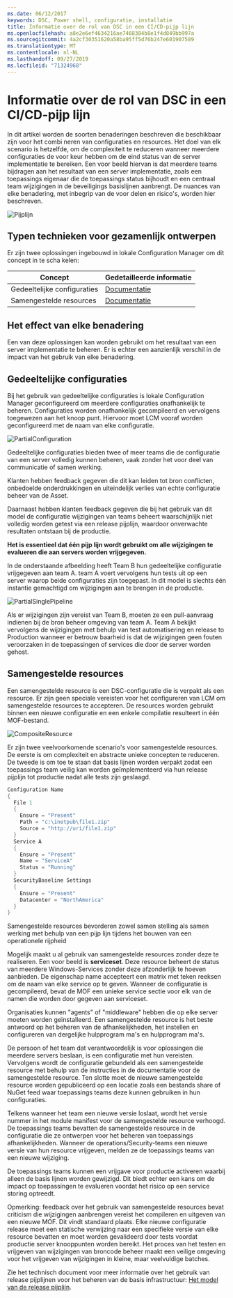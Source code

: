 ```yaml
---
ms.date: 06/12/2017
keywords: DSC, Power shell, configuratie, installatie
title: Informatie over de rol van DSC in een CI/CD-pijp lijn
ms.openlocfilehash: a8e2e6ef4634216ae7468384b8e1f4d849bb997a
ms.sourcegitcommit: 4a2cf30351620a58ba95ff5d76b247e601907589
ms.translationtype: MT
ms.contentlocale: nl-NL
ms.lasthandoff: 09/27/2019
ms.locfileid: "71324968"
---
```

# <a name="understanding-dscs-role-in-a-cicd-pipeline"></a>Informatie over de rol van DSC in een CI/CD-pijp lijn

In dit artikel worden de soorten benaderingen beschreven die beschikbaar zijn voor het combi neren van configuraties en resources.
Het doel van elk scenario is hetzelfde, om de complexiteit te reduceren wanneer meerdere configuraties de voor keur hebben om de eind status van de server implementatie te bereiken.
Een voor beeld hiervan is dat meerdere teams bijdragen aan het resultaat van een server implementatie, zoals een toepassings eigenaar die de toepassings status bijhoudt en een centraal team wijzigingen in de beveiligings basislijnen aanbrengt.
De nuances van elke benadering, met inbegrip van de voor delen en risico's, worden hier beschreven.

![Pijplijn](../images/Pipeline.jpg)

## <a name="types-of-collaborative-authoring-techniques"></a>Typen technieken voor gezamenlijk ontwerpen

Er zijn twee oplossingen ingebouwd in lokale Configuration Manager om dit concept in te scha kelen:

| Concept | Gedetailleerde informatie
|-|-
| Gedeeltelijke configuraties | [Documentatie](../pull-server/partialConfigs.md)
| Samengestelde resources | [Documentatie](../resources/authoringResourceComposite.md)

## <a name="understanding-the-impact-of-each-approach"></a>Het effect van elke benadering

Een van deze oplossingen kan worden gebruikt om het resultaat van een server implementatie te beheren.
Er is echter een aanzienlijk verschil in de impact van het gebruik van elke benadering.

## <a name="partial-configurations"></a>Gedeeltelijke configuraties

Bij het gebruik van gedeeltelijke configuraties is lokale Configuration Manager geconfigureerd om meerdere configuraties onafhankelijk te beheren.
Configuraties worden onafhankelijk gecompileerd en vervolgens toegewezen aan het knoop punt.
Hiervoor moet LCM vooraf worden geconfigureerd met de naam van elke configuratie.

![PartialConfiguration](../images/PartialConfiguration.jpg)

Gedeeltelijke configuraties bieden twee of meer teams die de configuratie van een server volledig kunnen beheren, vaak zonder het voor deel van communicatie of samen werking.

Klanten hebben feedback gegeven die dit kan leiden tot bron conflicten, onbedoelde onderdrukkingen en uiteindelijk verlies van echte configuratie beheer van de Asset.

Daarnaast hebben klanten feedback gegeven die bij het gebruik van dit model de configuratie wijzigingen van teams beheert waarschijnlijk niet volledig worden getest via een release pijplijn, waardoor onverwachte resultaten ontstaan bij de productie.

**Het is essentieel dat één pijp lijn wordt gebruikt om alle wijzigingen te evalueren die aan servers worden vrijgegeven.**

In de onderstaande afbeelding heeft Team B hun gedeeltelijke configuratie vrijgegeven aan team A. team A voert vervolgens hun tests uit op een server waarop beide configuraties zijn toegepast.
In dit model is slechts één instantie gemachtigd om wijzigingen aan te brengen in de productie.

![PartialSinglePipeline](../images/PartialSinglePipeline.jpg)

Als er wijzigingen zijn vereist van Team B, moeten ze een pull-aanvraag indienen bij de bron beheer omgeving van team A.
Team A bekijkt vervolgens de wijzigingen met behulp van test automatisering en release to Production wanneer er betrouw baarheid is dat de wijzigingen geen fouten veroorzaken in de toepassingen of services die door de server worden gehost.

## <a name="composite-resources"></a>Samengestelde resources

Een samengestelde resource is een DSC-configuratie die is verpakt als een resource.
Er zijn geen speciale vereisten voor het configureren van LCM om samengestelde resources te accepteren.
De resources worden gebruikt binnen een nieuwe configuratie en een enkele compilatie resulteert in één MOF-bestand.

![CompositeResource](../images/CompositeResource.jpg)

Er zijn twee veelvoorkomende scenario's voor samengestelde resources.
De eerste is om complexiteit en abstracte unieke concepten te reduceren.
De tweede is om toe te staan dat basis lijnen worden verpakt zodat een toepassings team veilig kan worden geïmplementeerd via hun release pijplijn tot productie nadat alle tests zijn geslaagd.

```PowerShell
Configuration Name
{
  File 1
  {
    Ensure = "Present"
    Path = "c:\inetpub\file1.zip"
    Source = "http://uri/file1.zip"
  }
  Service A
  {
    Ensure = "Present"
    Name = "ServiceA"
    Status = "Running"
  }
  SecurityBaseline Settings
  {
    Ensure = "Present"
    Datacenter = "NorthAmerica"
  }
}
```

Samengestelde resources bevorderen zowel samen stelling als samen werking met behulp van een pijp lijn tijdens het bouwen van een operationele rijpheid

Mogelijk maakt u al gebruik van samengestelde resources zonder deze te realiseren.
Een voor beeld is **serviceset**.
Deze resource beheert de status van meerdere Windows-Services zonder deze afzonderlijk te hoeven aanbieden.
De eigenschap name accepteert een matrix met teken reeksen om de naam van elke service op te geven.
Wanneer de configuratie is gecompileerd, bevat de MOF een unieke service sectie voor elk van de namen die worden door gegeven aan serviceset.

Organisaties kunnen "agents" of "middleware" hebben die op elke server moeten worden geïnstalleerd.
Een samengestelde resource is het beste antwoord op het beheren van de afhankelijkheden, het instellen en configureren van dergelijke hulpprogram ma's en hulpprogram ma's.

De persoon of het team dat verantwoordelijk is voor oplossingen die meerdere servers beslaan, is een configuratie met hun vereisten.
Vervolgens wordt de configuratie gebundeld als een samengestelde resource met behulp van de instructies in de documentatie voor de samengestelde resource.
Ten slotte moet de nieuwe samengestelde resource worden gepubliceerd op een locatie zoals een bestands share of NuGet feed waar toepassings teams deze kunnen gebruiken in hun configuraties.

Telkens wanneer het team een nieuwe versie loslaat, wordt het versie nummer in het module manifest voor de samengestelde resource verhoogd.
De toepassings teams bevatten de samengestelde resource in de configuratie die ze ontwerpen voor het beheren van toepassings afhankelijkheden.
Wanneer de operations/Security-teams een nieuwe versie van hun resource vrijgeven, melden ze de toepassings teams van een nieuwe wijziging.

De toepassings teams kunnen een vrijgave voor productie activeren waarbij alleen de basis lijnen worden gewijzigd.
Dit biedt echter een kans om de impact op toepassingen te evalueren voordat het risico op een service storing optreedt.

Opmerking: feedback over het gebruik van samengestelde resources bevat criticism die wijzigingen aanbrengen vereist het compileren en uitgeven van een nieuwe MOF.
Dit vindt standaard plaats.
Elke nieuwe configuratie release moet een statische verwijzing naar een specifieke versie van elke resource bevatten en moet worden gevalideerd door tests voordat productie server knooppunten worden bereikt.
Het proces van het testen en vrijgeven van wijzigingen van broncode beheer maakt een veilige omgeving voor het vrijgeven van wijzigingen in kleine, maar veelvuldige batches.

Zie het technisch document voor meer informatie over het gebruik van release pijplijnen voor het beheren van de basis infrastructuur: [Het model van de release pijplijn](../further-reading/whitepapers.md).
